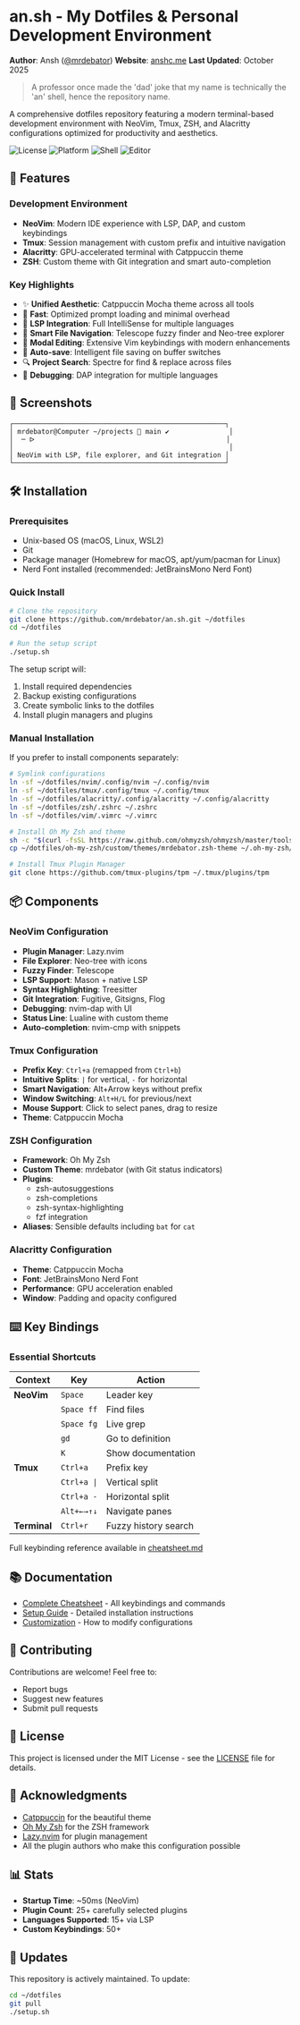 # an.sh - My Dotfiles \& Personal Development Environment

**Author**: Ansh ([@mrdebator](https://github.com/mrdebator))
**Website**: [anshc.me](https://anshc.me)
**Last Updated**: October 2025

> A professor once made the 'dad' joke that my name is technically the 'an' shell, hence the repository name.

A comprehensive dotfiles repository featuring a modern terminal-based development environment with NeoVim, Tmux, ZSH, and Alacritty configurations optimized for productivity and aesthetics.

![License](https://img.shields.io/badge/license-MIT-blue.svg)
![Platform](https://img.shields.io/badge/platform-macOS%20%7C%20Linux-brightgreen.svg)
![Shell](https://img.shields.io/badge/shell-zsh-yellow.svg)
![Editor](https://img.shields.io/badge/editor-neovim-green.svg)

## 🚀 Features

### Development Environment

- **NeoVim**: Modern IDE experience with LSP, DAP, and custom keybindings
- **Tmux**: Session management with custom prefix and intuitive navigation
- **Alacritty**: GPU-accelerated terminal with Catppuccin theme
- **ZSH**: Custom theme with Git integration and smart auto-completion

### Key Highlights

- ✨ **Unified Aesthetic**: Catppuccin Mocha theme across all tools
- 🚄 **Fast**: Optimized prompt loading and minimal overhead
- 🔧 **LSP Integration**: Full IntelliSense for multiple languages
- 📁 **Smart File Navigation**: Telescope fuzzy finder and Neo-tree explorer
- 🎯 **Modal Editing**: Extensive Vim keybindings with modern enhancements
- 💾 **Auto-save**: Intelligent file saving on buffer switches
- 🔍 **Project Search**: Spectre for find & replace across files
- 🐛 **Debugging**: DAP integration for multiple languages

## 📸 Screenshots

```
┌─────────────────────────────────────────────────────┐
│ mrdebator@Computer ~/projects  main ✔               │
│  ─ ᐅ                                                │
│                                                      │
│ NeoVim with LSP, file explorer, and Git integration │
└─────────────────────────────────────────────────────┘
```

## 🛠️ Installation

### Prerequisites

- Unix-based OS (macOS, Linux, WSL2)
- Git
- Package manager (Homebrew for macOS, apt/yum/pacman for Linux)
- Nerd Font installed (recommended: JetBrainsMono Nerd Font)

### Quick Install

```bash
# Clone the repository
git clone https://github.com/mrdebator/an.sh.git ~/dotfiles
cd ~/dotfiles

# Run the setup script
./setup.sh
```

The setup script will:

1. Install required dependencies
2. Backup existing configurations
3. Create symbolic links to the dotfiles
4. Install plugin managers and plugins

### Manual Installation

If you prefer to install components separately:

```bash
# Symlink configurations
ln -sf ~/dotfiles/nvim/.config/nvim ~/.config/nvim
ln -sf ~/dotfiles/tmux/.config/tmux ~/.config/tmux
ln -sf ~/dotfiles/alacritty/.config/alacritty ~/.config/alacritty
ln -sf ~/dotfiles/zsh/.zshrc ~/.zshrc
ln -sf ~/dotfiles/vim/.vimrc ~/.vimrc

# Install Oh My Zsh and theme
sh -c "$(curl -fsSL https://raw.github.com/ohmyzsh/ohmyzsh/master/tools/install.sh)"
cp ~/dotfiles/oh-my-zsh/custom/themes/mrdebator.zsh-theme ~/.oh-my-zsh/custom/themes/

# Install Tmux Plugin Manager
git clone https://github.com/tmux-plugins/tpm ~/.tmux/plugins/tpm
```

## 📦 Components

### NeoVim Configuration

- **Plugin Manager**: Lazy.nvim
- **File Explorer**: Neo-tree with icons
- **Fuzzy Finder**: Telescope
- **LSP Support**: Mason + native LSP
- **Syntax Highlighting**: Treesitter
- **Git Integration**: Fugitive, Gitsigns, Flog
- **Debugging**: nvim-dap with UI
- **Status Line**: Lualine with custom theme
- **Auto-completion**: nvim-cmp with snippets

### Tmux Configuration

- **Prefix Key**: `Ctrl+a` (remapped from `Ctrl+b`)
- **Intuitive Splits**: `|` for vertical, `-` for horizontal
- **Smart Navigation**: Alt+Arrow keys without prefix
- **Window Switching**: `Alt+H/L` for previous/next
- **Mouse Support**: Click to select panes, drag to resize
- **Theme**: Catppuccin Mocha

### ZSH Configuration

- **Framework**: Oh My Zsh
- **Custom Theme**: mrdebator (with Git status indicators)
- **Plugins**:
  - zsh-autosuggestions
  - zsh-completions
  - zsh-syntax-highlighting
  - fzf integration
- **Aliases**: Sensible defaults including `bat` for `cat`

### Alacritty Configuration

- **Theme**: Catppuccin Mocha
- **Font**: JetBrainsMono Nerd Font
- **Performance**: GPU acceleration enabled
- **Window**: Padding and opacity configured

## ⌨️ Key Bindings

### Essential Shortcuts

| Context      | Key         | Action               |
| ------------ | ----------- | -------------------- |
| **NeoVim**   | `Space`     | Leader key           |
|              | `Space ff`  | Find files           |
|              | `Space fg`  | Live grep            |
|              | `gd`        | Go to definition     |
|              | `K`         | Show documentation   |
| **Tmux**     | `Ctrl+a`    | Prefix key           |
|              | `Ctrl+a \|` | Vertical split       |
|              | `Ctrl+a -`  | Horizontal split     |
|              | `Alt+←→↑↓`  | Navigate panes       |
| **Terminal** | `Ctrl+r`    | Fuzzy history search |

Full keybinding reference available in [cheatsheet.md](cheatsheet.md)

## 📚 Documentation

- [Complete Cheatsheet](cheatsheet.md) - All keybindings and commands
- [Setup Guide](docs/setup.md) - Detailed installation instructions
- [Customization](docs/customization.md) - How to modify configurations

## 🤝 Contributing

Contributions are welcome! Feel free to:

- Report bugs
- Suggest new features
- Submit pull requests

## 📄 License

This project is licensed under the MIT License - see the [LICENSE](LICENSE) file for details.

## 🙏 Acknowledgments

- [Catppuccin](https://github.com/catppuccin) for the beautiful theme
- [Oh My Zsh](https://ohmyz.sh/) for the ZSH framework
- [Lazy.nvim](https://github.com/folke/lazy.nvim) for plugin management
- All the plugin authors who make this configuration possible

## 📊 Stats

- **Startup Time**: ~50ms (NeoVim)
- **Plugin Count**: 25+ carefully selected plugins
- **Languages Supported**: 15+ via LSP
- **Custom Keybindings**: 50+

## 🔄 Updates

This repository is actively maintained. To update:

```bash
cd ~/dotfiles
git pull
./setup.sh
```
